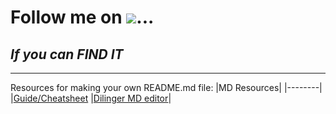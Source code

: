 # Follow me on [![](https://th.bing.com/th/id/R.e07ab5224a778fd5200d4b67f697fd42?rik=Jd6B6tR4grsYdA&riu=http%3a%2f%2fdwar.gen.tr%2fimages%2ftwitter_logo_small.png&ehk=JNDQVTKLuhVrmaCnlFe6suOqwwG%2fzI9Jkr5C2qHbjEo%3d&risl=&pid=ImgRaw&r=0)]()...
## _If you can FIND IT_

************************************************************************************* 
Resources for making your own README[]().md file: 
|MD Resources|
|--------|
|[Guide/Cheatsheet](https://www.markdownguide.org/getting-started/)
|[Dilinger MD editor](https://dillinger.io)|
